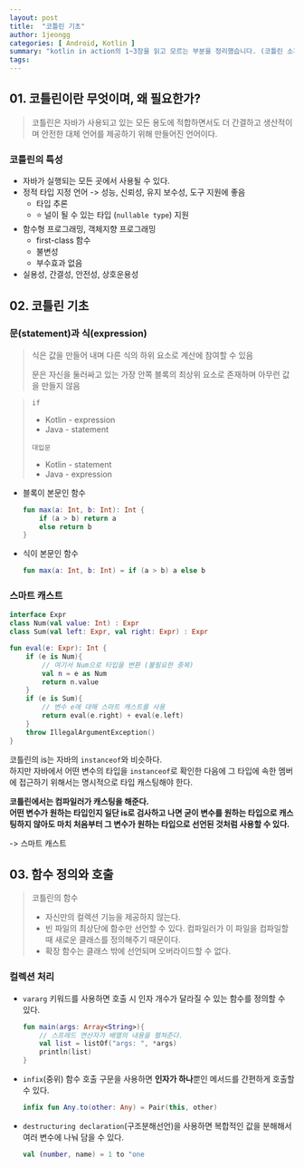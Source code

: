 ```yaml
---
layout: post
title:  "코틀린 기초"
author: 1jeongg
categories: [ Android, Kotlin ]
summary: "kotlin in action의 1~3장을 읽고 모르는 부분을 정리했습니다. (코틀린 소개, 코틀린 기초, 함수 정의와 호출)"
tags: 
---
```


## 01. 코틀린이란 무엇이며, 왜 필요한가?

> 코틀린은 자바가 사용되고 있는 모든 용도에 적합하면서도 더 간결하고 생산적이며 안전한 대체 언어를 제공하기 위해 만들어진 언어이다.

### 코틀린의 특성
- 자바가 실행되는 모든 곳에서 사용될 수 있다.
- 정적 타입 지정 언어 -> 성능, 신뢰성, 유지 보수성, 도구 지원에 좋음
   - 타입 추론
   - ⭐ 널이 될 수 있는 타입 (`nullable type`) 지원
- 함수형 프로그래밍, 객체지향 프로그래밍
   - first-class 함수
   - 불변성
   - 부수효과 없음
- 실용성, 간결성, 안전성, 상호운용성

## 02. 코틀린 기초

### 문(statement)과 식(expression)
> 식은 값을 만들어 내며 다른 식의 하위 요소로 계산에 참여할 수 있음
> 
> 문은 자신을 둘러싸고 있는 가장 안쪽 블록의 최상위 요소로 존재하며 아무런 값을 만들지 않음

> `if`
> - Kotlin - expression
> - Java - statement
> 
> `대입문`
> - Kotlin - statement
> - Java - expression

- 블록이 본문인 함수
    ```kotlin
    fun max(a: Int, b: Int): Int {
        if (a > b) return a
        else return b
    }
    ```
- 식이 본문인 함수
    ```kotlin
    fun max(a: Int, b: Int) = if (a > b) a else b
    ```

### 스마트 캐스트

```kotlin
interface Expr
class Num(val value: Int) : Expr
class Sum(val left: Expr, val right: Expr) : Expr

fun eval(e: Expr): Int {
    if (e is Num){
        // 여기서 Num으로 타입을 변환 (불필요한 중복)
        val n = e as Num
        return n.value
    }
    if (e is Sum){
        // 변수 e에 대해 스마트 캐스트를 사용
        return eval(e.right) + eval(e.left)
    }
    throw IllegalArgumentException()
}
```

코틀린의 is는 자바의 `instanceof`와 비슷하다.  
하지만 자바에서 어떤 변수의 타입을 `instanceof`로 확인한 다음에 그 타입에 속한 멤버에 접근하기 위해서는 명시적으로 타입 캐스팅해야 한다.

**코틀린에서는 컴파일러가 캐스팅을 해준다.**   
**어떤 변수가 원하는 타입인지 일단 is로 검사하고 나면 굳이 변수를 원하는 타입으로 캐스팅하지 않아도 마치 처음부터 그 변수가 원하는 타입으로 선언된 것처럼 사용할 수 있다.**

-> 스마트 캐스트

## 03. 함수 정의와 호출

> 코틀린의 함수
> - 자신만의 컬렉션 기능을 제공하지 않는다. 
> - 빈 파일의 최상단에 함수만 선언할 수 있다. 컴파일러가 이 파일을 컴파일할 때 새로운 클래스를 정의해주기 때문이다.
> - 확장 함수는 클래스 밖에 선언되며 오버라이드할 수 없다.

### 컬렉션 처리

- `vararg` 키워드를 사용하면 호출 시 인자 개수가 달라질 수 있는 함수를 정의할 수 있다.
    ```kotlin
    fun main(args: Array<String>){
        // 스프레드 연산자가 배열의 내용을 펼쳐준다.
        val list = listOf("args: ", *args)
        println(list)
    }
    ```
- `infix`(중위) 함수 호출 구문을 사용하면 **인자가 하나**뿐인 메서드를 간편하게 호출할 수 있다.
    ```kotlin
    infix fun Any.to(other: Any) = Pair(this, other)
    ```
- `destructuring declaration`(구조분해선언)을 사용하면 복합적인 값을 분해해서 여러 변수에 나눠 담을 수 있다.
    ```kotlin
    val (number, name) = 1 to "one
    ```
